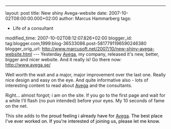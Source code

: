 ---
layout: post
title: New shiny Avega-website
date: 2007-10-02T08:00:00.000+02:00
author: Marcus Hammarberg
tags:
  - Life of a consultant

modified_time: 2007-10-02T08:12:07.826+02:00
blogger_id: tag:blogger.com,1999:blog-36533086.post-5817791196590246380
blogger_orig_url: http://www.marcusoft.net/2007/10/new-shiny-avega-website.html ---
Yesterday [Avega](http://www.avega.se/), my company, released it's new,
better, bigger and nicer website. And it really is! Go there now:
<http://www.avega.se/>

Well worth the wait and a major, major improvement over the last one.
Really nice design and easy on the eye. And quite informative also -
lots of interesting content to read about [Avega](http://www.avega.se/)
and the consultants.

Right... almost forgot; i am on the site. If you go to the first page
and wait for a while I'll flash (no pun intended) before your eyes. My
10 seconds of fame on the net.

This site adds to the <span style="color:#ffff00;"><span
style="color:#000000;">proud feeling i already have for
[Avega](http://www.avega.se/). The best place I've ever worked on. If
you're interested of joining us, please let me know.
